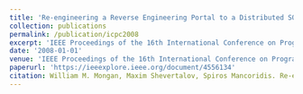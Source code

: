 ```yaml
---
title: 'Re-engineering a Reverse Engineering Portal to a Distributed SOA'
collection: publications
permalink: /publication/icpc2008
excerpt: 'IEEE Proceedings of the 16th International Conference on Program Comprehension (ICPC) 2008.'
date: '2008-01-01'
venue: 'IEEE Proceedings of the 16th International Conference on Program Comprehension (ICPC) 2008.'
paperurl: 'https://ieeexplore.ieee.org/document/4556134'
citation: William M. Mongan, Maxim Shevertalov, Spiros Mancoridis. Re-engineering a Reverse Engineering Portal to a Distributed SOA  IEEE Proceedings of the 16th International Conference on Program Comprehension (ICPC) 2008.
---
```

